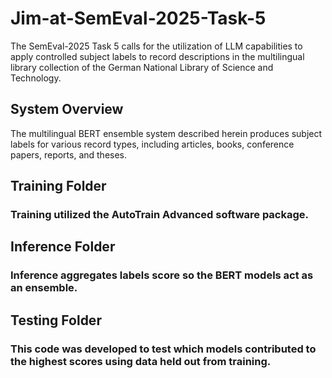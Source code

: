 # Jim-at-SemEval-2025-Task-5
The SemEval-2025 Task 5 calls for the utilization of LLM capabilities to apply controlled subject labels to record descriptions in the multilingual library collection of the German National Library of Science and Technology. 
## System Overview
The multilingual BERT ensemble system described herein produces subject labels for various record types, including articles, books, conference papers, reports, and theses.
## Training Folder
### Training utilized the AutoTrain Advanced software package.

## Inference Folder
### Inference aggregates labels score so the BERT models act as an ensemble.

## Testing Folder
### This code was developed to test which models contributed to the highest scores using data held out from training.
